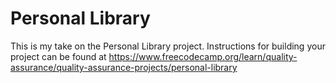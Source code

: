 # Personal Library

This is my take on the Personal Library project. Instructions for building your project can be found at https://www.freecodecamp.org/learn/quality-assurance/quality-assurance-projects/personal-library
